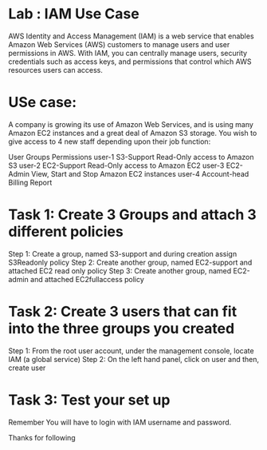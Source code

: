 # Lab : IAM Use Case

AWS Identity and Access Management (IAM) is a web service that enables Amazon Web Services (AWS) customers to manage users and user permissions in AWS. With IAM, you can centrally manage users, security credentials such as access keys, and permissions that control which AWS resources users can access.

# USe case:
A company is growing its use of Amazon Web Services, and is using many Amazon EC2 instances and a great deal of Amazon S3 storage. You wish to give access to 4 new staff depending upon their job function:

User    Groups          Permissions
user-1	S3-Support	    Read-Only access to Amazon S3
user-2	EC2-Support	    Read-Only access to Amazon EC2
user-3	EC2-Admin	    View, Start and Stop Amazon EC2 instances
user-4  Account-head    Billing Report   


# Task 1: Create 3 Groups and attach  3 different policies

Step 1: Create a group, named S3-support and during creation assign S3Readonly policy
Step 2: Create another group, named EC2-support and attached EC2 read only policy
Step 3: Create another group, named EC2-admin and attached EC2fullaccess policy


# Task 2: Create 3 users that can fit into the three groups you created

Step 1: From the root user account, under the management console, locate IAM (a global service)
Step 2: On the left hand panel, click on user and then, create user 

# Task 3: Test your set up
Remember
You will have to login with IAM username and password.


Thanks for following 